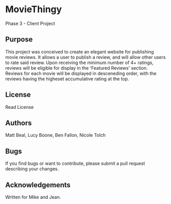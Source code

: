 # MovieThingy
Phase 3 - Client Project

## Purpose
This project was conceived to create an elegant website for publishing movie reviews. It allows a user to publish a review, and will allow other users to rate said review. Upon receiving the minimum number of 4+ ratings, reviews will be eligible for display in the 'Featured Reviews' section. Reviews for each movie will be displayed in desceneding order, with the reviews having the higheset accumulative rating at the top.

## License
Read License

## Authors
Matt Beal, Lucy Boone, Ben Fallon, Nicole Tolch

## Bugs
If you find bugs or want to contribute, please submit a pull request describing your changes.

## Acknowledgements
Written for Mike and Jean.
